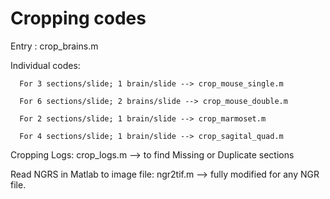 # Cropping codes

  Entry : crop_brains.m

  Individual codes:

      For 3 sections/slide; 1 brain/slide --> crop_mouse_single.m
      
      For 6 sections/slide; 2 brains/slide --> crop_mouse_double.m
      
      For 2 sections/slide; 1 brain/slide --> crop_marmoset.m
      
      For 4 sections/slide; 1 brain/slide --> crop_sagital_quad.m

  Cropping Logs: crop_logs.m --> to find Missing or Duplicate sections
  
  Read NGRS in Matlab to image file: ngr2tif.m --> fully modified for any NGR file.
